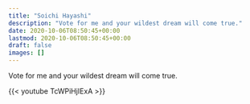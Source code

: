 ```yaml
---
title: "Soichi Hayashi"
description: "Vote for me and your wildest dream will come true."
date: 2020-10-06T08:50:45+00:00
lastmod: 2020-10-06T08:50:45+00:00
draft: false
images: []
---
```


Vote for me and your wildest dream will come true.

{{< youtube TcWPiHjIExA >}}

